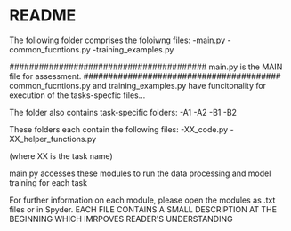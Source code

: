 # README
 
The following folder comprises the foloiwng files:
-main.py
-common_fucntions.py
-training_examples.py

########################################
main.py is the MAIN file for assessment. 
########################################
common_fucntions.py and training_examples.py have funcitonality for execution of the tasks-specfic files...


The folder also contains task-specific folders:
-A1
-A2
-B1
-B2

These folders each contain the following files:
-XX_code.py
-XX_helper_functions.py

(where XX is the task name)


main.py accesses these modules to run the data processing and model training for each task


For further information on each module, please open the modules as .txt files or in Spyder.
EACH FILE CONTAINS A SMALL DESCRIPTION AT THE BEGINNING WHICH IMRPOVES READER'S UNDERSTANDING